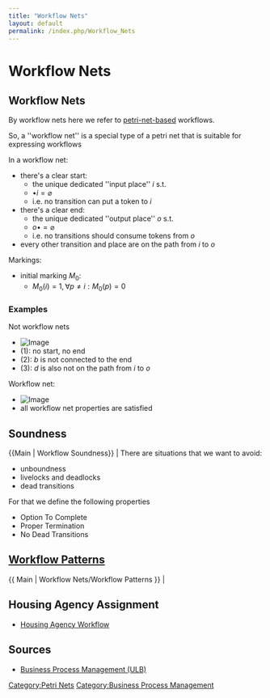 ```yaml
---
title: "Workflow Nets"
layout: default
permalink: /index.php/Workflow_Nets
---
```


# Workflow Nets

## Workflow Nets
By workflow nets here we refer to [petri-net-based](Petri_Nets) workflows. 

So, a ''workflow net'' is a special type of a petri net that is suitable for expressing workflows 

In a workflow net:
- there's a clear start: 
  - the unique dedicated ''input place'' $i$ s.t.
  - $\bullet i = \varnothing$
  - i.e. no transition can put a token to $i$
- there's a clear end:
  - the unique dedicated ''output place'' $o$ s.t.
  - $o \bullet = \varnothing$
  - i.e. no transitions should consume tokens from $o$
- every other transition and place are on the path from $i$ to $o$ 

Markings:
- initial marking $M_0$: 
  - $M_0(i) = 1, \forall p \ne i: M_0(p) = 0$


### Examples
Not workflow nets
- <img src="https://raw.github.com/alexeygrigorev/wiki-figures/master/ulb/bpm/pn/workflow-nets-notwf.png" alt="Image">
- (1): no start, no end
- (2): $b$ is not connected to the end
- (3): $d$ is also not on the path from $i$ to $o$

Workflow net:
- <img src="https://raw.github.com/alexeygrigorev/wiki-figures/master/ulb/bpm/pn/workflow-nets-ex.png" alt="Image">
- all workflow net properties are satisfied



## Soundness
{{Main |  Workflow Soundness}} |
There are situations that we want to avoid:
- unboundness 
- livelocks and deadlocks
- dead transitions

For that we define the following properties
- Option To Complete 
- Proper Termination
- No Dead Transitions


## [Workflow Patterns](Workflow_Patterns)
{{ Main |  Workflow Nets/Workflow Patterns }} |

## Housing Agency Assignment
- [Housing Agency Workflow](Housing_Agency_Workflow)


## Sources
- [Business Process Management (ULB)](Business_Process_Management_(ULB))

[Category:Petri Nets](Category_Petri_Nets)
[Category:Business Process Management](Category_Business_Process_Management)